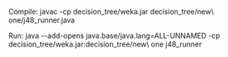 Compile:
 javac -cp decision_tree/weka.jar decision_tree/new\ one/j48_runner.java

Run:
java --add-opens java.base/java.lang=ALL-UNNAMED -cp decision_tree/weka.jar:decision_tree/new\ one j48_runner